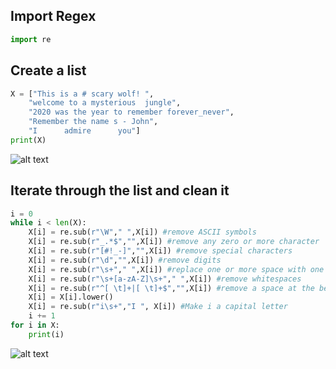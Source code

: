 ## Import Regex
```python
import re
```
## Create a list
```python
X = ["This is a # scary wolf! ",
    "welcome to a mysterious  jungle",
    "2020 was the year to remember forever_never",
    "Remember the name s - John",
    "I      admire      you"]
print(X)
```
![alt text](https://github.com/emilyngx/SocialMedia_TextMining/blob/main/Cleaning%20using%20Regex/images/0.png)
## Iterate through the list and clean it
``` python
i = 0
while i < len(X):
    X[i] = re.sub(r"\W"," ",X[i]) #remove ASCII symbols
    X[i] = re.sub(r"_.*$","",X[i]) #remove any zero or more character
    X[i] = re.sub(r"[#!_-]","",X[i]) #remove special characters
    X[i] = re.sub(r"\d","",X[i]) #remove digits
    X[i] = re.sub(r"\s+"," ",X[i]) #replace one or more space with one
    X[i] = re.sub(r"\s+[a-zA-Z]\s+"," ",X[i]) #remove whitespaces 
    X[i] = re.sub(r"^[ \t]+|[ \t]+$","",X[i]) #remove a space at the begininning and the end of a sentence
    X[i] = X[i].lower()
    X[i] = re.sub(r"i\s+","I ", X[i]) #Make i a capital letter
    i += 1
for i in X:
    print(i)
```
![alt text](https://github.com/emilyngx/SocialMedia_TextMining/blob/main/Cleaning%20using%20Regex/images/1.png)
